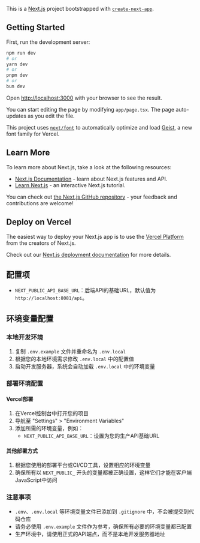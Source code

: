 This is a [Next.js](https://nextjs.org) project bootstrapped with [`create-next-app`](https://nextjs.org/docs/app/api-reference/cli/create-next-app).

## Getting Started

First, run the development server:

```bash
npm run dev
# or
yarn dev
# or
pnpm dev
# or
bun dev
```

Open [http://localhost:3000](http://localhost:3000) with your browser to see the result.

You can start editing the page by modifying `app/page.tsx`. The page auto-updates as you edit the file.

This project uses [`next/font`](https://nextjs.org/docs/app/building-your-application/optimizing/fonts) to automatically optimize and load [Geist](https://vercel.com/font), a new font family for Vercel.

## Learn More

To learn more about Next.js, take a look at the following resources:

- [Next.js Documentation](https://nextjs.org/docs) - learn about Next.js features and API.
- [Learn Next.js](https://nextjs.org/learn) - an interactive Next.js tutorial.

You can check out [the Next.js GitHub repository](https://github.com/vercel/next.js) - your feedback and contributions are welcome!

## Deploy on Vercel

The easiest way to deploy your Next.js app is to use the [Vercel Platform](https://vercel.com/new?utm_medium=default-template&filter=next.js&utm_source=create-next-app&utm_campaign=create-next-app-readme) from the creators of Next.js.

Check out our [Next.js deployment documentation](https://nextjs.org/docs/app/building-your-application/deploying) for more details.

## 配置项

- `NEXT_PUBLIC_API_BASE_URL`：后端API的基础URL，默认值为 `http://localhost:8081/api`。

## 环境变量配置

### 本地开发环境
1. 复制 `.env.example` 文件并重命名为 `.env.local`
2. 根据您的本地环境需求修改 `.env.local` 中的配置值
3. 启动开发服务器，系统会自动加载 `.env.local` 中的环境变量

### 部署环境配置

#### Vercel部署
1. 在Vercel控制台中打开您的项目
2. 导航至 "Settings" > "Environment Variables"
3. 添加所需的环境变量，例如：
   - `NEXT_PUBLIC_API_BASE_URL`：设置为您的生产API基础URL

#### 其他部署方式
1. 根据您使用的部署平台或CI/CD工具，设置相应的环境变量
2. 确保所有以 `NEXT_PUBLIC_` 开头的变量都被正确设置，这样它们才能在客户端JavaScript中访问

### 注意事项
- `.env`、`.env.local` 等环境变量文件已添加到 `.gitignore` 中，不会被提交到代码仓库
- 请务必使用 `.env.example` 文件作为参考，确保所有必要的环境变量都已配置
- 生产环境中，请使用正式的API端点，而不是本地开发服务器地址
